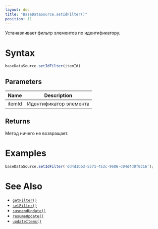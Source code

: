 ```yaml
---
layout: doc
title: "BaseDataSource.setIdFilter()"
position: 11
---
```


Устанавливает фильтр элементов по идентификатору.

# Syntax

```js
baseDataSource.setIdFilter(itemId)
```

## Parameters

|Name|Description|
|----|-----------|
|itemId|Идентификатор элемента|

## Returns

Метод ничего не возвращает.

# Examples

```js
baseDataSource.setIdFilter('dd4d1bb3-5571-453c-9686-d04d4d0f0316');
```

# See Also

* [`getFilter()`](../BaseDataSource.getFilter/)
* [`setFilter()`](../BaseDataSource.setFilter/)
* [`suspendUpdate()`](../BaseDataSource.suspendUpdate/)
* [`resumeUpdate()`](../BaseDataSource.resumeUpdate/)
* [`updateItems()`](../BaseDataSource.updateItems/)
